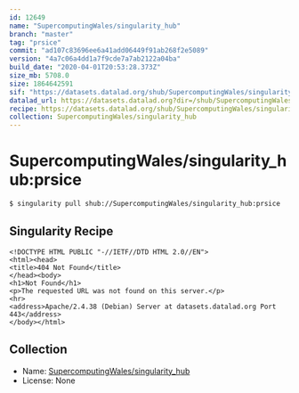 ```yaml
---
id: 12649
name: "SupercomputingWales/singularity_hub"
branch: "master"
tag: "prsice"
commit: "ad107c83696ee6a41add06449f91ab268f2e5089"
version: "4a7c06a4dd1a7f9cde7a7ab2122a04ba"
build_date: "2020-04-01T20:53:28.373Z"
size_mb: 5708.0
size: 1864642591
sif: "https://datasets.datalad.org/shub/SupercomputingWales/singularity_hub/prsice/2020-04-01-ad107c83-4a7c06a4/4a7c06a4dd1a7f9cde7a7ab2122a04ba.sif"
datalad_url: https://datasets.datalad.org?dir=/shub/SupercomputingWales/singularity_hub/prsice/2020-04-01-ad107c83-4a7c06a4/
recipe: https://datasets.datalad.org/shub/SupercomputingWales/singularity_hub/prsice/2020-04-01-ad107c83-4a7c06a4/Singularity
collection: SupercomputingWales/singularity_hub
---
```


# SupercomputingWales/singularity_hub:prsice

```bash
$ singularity pull shub://SupercomputingWales/singularity_hub:prsice
```

## Singularity Recipe

```singularity
<!DOCTYPE HTML PUBLIC "-//IETF//DTD HTML 2.0//EN">
<html><head>
<title>404 Not Found</title>
</head><body>
<h1>Not Found</h1>
<p>The requested URL was not found on this server.</p>
<hr>
<address>Apache/2.4.38 (Debian) Server at datasets.datalad.org Port 443</address>
</body></html>
```

## Collection

 - Name: [SupercomputingWales/singularity_hub](https://github.com/SupercomputingWales/singularity_hub)
 - License: None

